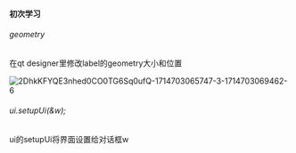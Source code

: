 #### 初次学习

###### geometry

在qt designer里修改label的geometry大小和位置

![2DhkKFYQE3nhed0CO0TG6Sq0ufQ-1714703065747-3-1714703069462-6](D:\QTproject\study1\helloworld\${photo}\2DhkKFYQE3nhed0CO0TG6Sq0ufQ-1714703065747-3-1714703069462-6.png)

###### ui.setupUi(&w);

ui的setupUi将界面设置给对话框w